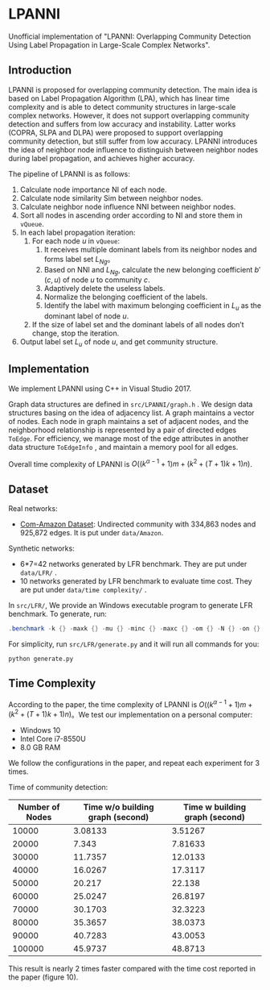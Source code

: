 # LPANNI

Unofficial implementation of "LPANNI: Overlapping Community Detection Using Label Propagation in Large-Scale Complex Networks".



## Introduction

LPANNI is proposed for overlapping community detection. The main idea is based on Label Propagation Algorithm (LPA), which has linear time complexity and is able to detect community structures in large-scale complex networks. However, it does not support overlapping community detection and suffers from low accuracy and instability. Latter works (COPRA, SLPA and DLPA) were proposed to support overlapping community detection, but still suffer from low accuracy. LPANNI introduces the idea of neighbor node influence to distinguish between neighbor nodes during label propagation, and achieves higher accuracy.

The pipeline of LPANNI is as follows:

1. Calculate node importance NI of each node.
2. Calculate node similarity Sim between neighbor nodes.
3. Calculate neighbor node influence NNI between neighbor nodes.
4. Sort all nodes in ascending order according to NI and store them in `vQueue`.
5. In each label propagation iteration:
   1. For each node $u$ in `vQueue`:
      1. It receives multiple dominant labels from its neighbor nodes and forms label set $L_{Ng}$。
      2. Based on NNI and $L_{Ng}$, calculate the new belonging coefficient $b'(c,u)$ of node $u$ to community $c$.
      3. Adaptively delete the useless labels.
      4. Normalize the belonging coefficient of the labels.
      5. Identify the label with maximum belonging coefficient in $L_u$ as the dominant label of node $u$.
   2. If the size of label set and the dominant labels of all nodes don’t change, stop the iteration.
6. Output label set $L_u$ of node $u$, and get community structure.



## Implementation

We implement LPANNI using C++ in Visual Studio 2017. 

Graph data structures are defined in `src/LPANNI/graph.h` . We design data structures basing on the idea of adjacency list. A graph maintains a vector of nodes. Each node in graph maintains a set of adjacent nodes, and the neighborhood relationship is represented by a pair of directed edges `ToEdge`. For efficiency, we manage most of the edge attributes in another data structure `ToEdgeInfo` , and maintain a memory pool for all edges. 

Overall time complexity of LPANNI is $O((k^{\alpha-1}+1)m+(k^2+(T+1)k+1)n)$. 



## Dataset

Real networks:

+ [Com-Amazon Dataset](http://snap.stanford.edu/data/com-Amazon.html): Undirected community with 334,863 nodes and 925,872 edges. It is put under `data/Amazon`.

Synthetic networks:

+ 6*7=42 networks generated by LFR benchmark. They are put under `data/LFR/` .
+ 10 networks generated by LFR benchmark to evaluate time cost. They are put under `data/time complexity/` .

In `src/LFR/`, We provide an Windows executable program to generate LFR benchmark. To generate, run:

```powershell
.benchmark -k {} -maxk {} -mu {} -minc {} -maxc {} -om {} -N {} -on {}
```

For simplicity, run `src/LFR/generate.py` and it will run all commands for you:

```shell
python generate.py
```



## Time Complexity

According to the paper, the time complexity of LPANNI is $O((k^{\alpha-1}+1)m+(k^2+(T+1)k+1)n)$。We test our implementation on a personal computer:

+ Windows 10
+ Intel Core i7-8550U
+ 8.0 GB RAM

We follow the configurations in the paper, and repeat each experiment for 3 times.

Time of community detection:

| Number of Nodes | Time w/o building graph (second) | Time w building graph (second) |
| --------------- | -------------------------------- | ------------------------------ |
| 10000           | 3.08133                          | 3.51267                        |
| 20000           | 7.343                            | 7.81633                        |
| 30000           | 11.7357                          | 12.0133                        |
| 40000           | 16.0267                          | 17.3117                        |
| 50000           | 20.217                           | 22.138                         |
| 60000           | 25.0247                          | 26.8197                        |
| 70000           | 30.1703                          | 32.3223                        |
| 80000           | 35.3657                          | 38.0373                        |
| 90000           | 40.7283                          | 43.0053                        |
| 100000          | 45.9737                          | 48.8713                        |

This result is nearly 2 times faster compared with the time cost reported in the paper (figure 10).